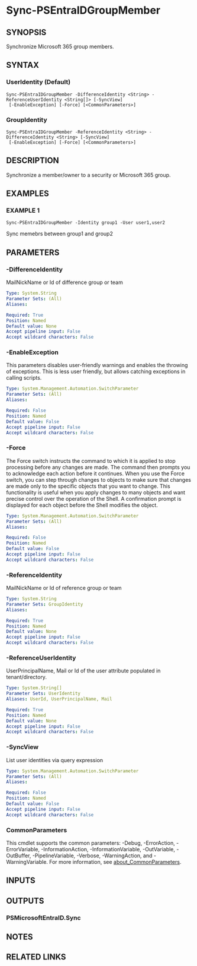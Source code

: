 ﻿---
external help file: PSMicrosoftEntraID-help.xml
Module Name: PSMicrosoftEntraID
online version:
schema: 2.0.0
---

# Sync-PSEntraIDGroupMember

## SYNOPSIS
Synchronize Microsoft 365 group members.

## SYNTAX

### UserIdentity (Default)
```
Sync-PSEntraIDGroupMember -DifferenceIdentity <String> -ReferenceUserIdentity <String[]> [-SyncView]
 [-EnableException] [-Force] [<CommonParameters>]
```

### GroupIdentity
```
Sync-PSEntraIDGroupMember -ReferenceIdentity <String> -DifferenceIdentity <String> [-SyncView]
 [-EnableException] [-Force] [<CommonParameters>]
```

## DESCRIPTION
Synchronize a member/owner to a security or Microsoft 365 group.

## EXAMPLES

### EXAMPLE 1
```
Sync-PSEntraIDGroupMember -Identity group1 -User user1,user2
```

Sync memebrs between group1 and group2

## PARAMETERS

### -DifferenceIdentity
MailNickName or Id of difference group or team

```yaml
Type: System.String
Parameter Sets: (All)
Aliases:

Required: True
Position: Named
Default value: None
Accept pipeline input: False
Accept wildcard characters: False
```

### -EnableException
This parameters disables user-friendly warnings and enables the throwing of exceptions.
This is less user friendly,
but allows catching exceptions in calling scripts.

```yaml
Type: System.Management.Automation.SwitchParameter
Parameter Sets: (All)
Aliases:

Required: False
Position: Named
Default value: False
Accept pipeline input: False
Accept wildcard characters: False
```

### -Force
The Force switch instructs the command to which it is applied to stop processing before any changes are made.
The command then prompts you to acknowledge each action before it continues.
When you use the Force switch, you can step through changes to objects to make sure that changes are made only to the specific objects that you want to change.
This functionality is useful when you apply changes to many objects and want precise control over the operation of the Shell.
A confirmation prompt is displayed for each object before the Shell modifies the object.

```yaml
Type: System.Management.Automation.SwitchParameter
Parameter Sets: (All)
Aliases:

Required: False
Position: Named
Default value: False
Accept pipeline input: False
Accept wildcard characters: False
```

### -ReferenceIdentity
MailNickName or Id of reference group or team

```yaml
Type: System.String
Parameter Sets: GroupIdentity
Aliases:

Required: True
Position: Named
Default value: None
Accept pipeline input: False
Accept wildcard characters: False
```

### -ReferenceUserIdentity
UserPrincipalName, Mail or Id of the user attribute populated in tenant/directory.

```yaml
Type: System.String[]
Parameter Sets: UserIdentity
Aliases: UserId, UserPrincipalName, Mail

Required: True
Position: Named
Default value: None
Accept pipeline input: False
Accept wildcard characters: False
```

### -SyncView
List user identities via query expression

```yaml
Type: System.Management.Automation.SwitchParameter
Parameter Sets: (All)
Aliases:

Required: False
Position: Named
Default value: False
Accept pipeline input: False
Accept wildcard characters: False
```

### CommonParameters
This cmdlet supports the common parameters: -Debug, -ErrorAction, -ErrorVariable, -InformationAction, -InformationVariable, -OutVariable, -OutBuffer, -PipelineVariable, -Verbose, -WarningAction, and -WarningVariable. For more information, see [about_CommonParameters](http://go.microsoft.com/fwlink/?LinkID=113216).

## INPUTS

## OUTPUTS

### PSMicrosoftEntraID.Sync
## NOTES

## RELATED LINKS
